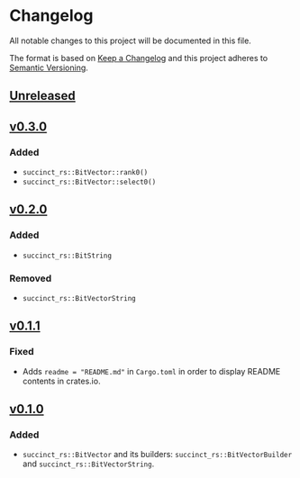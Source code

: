 # Changelog
All notable changes to this project will be documented in this file.

The format is based on [Keep a Changelog](http://keepachangelog.com/en/1.0.0/)
and this project adheres to [Semantic Versioning](http://semver.org/spec/v2.0.0.html).

## [Unreleased]

## [v0.3.0]

### Added
- `succinct_rs::BitVector::rank0()`
- `succinct_rs::BitVector::select0()`

## [v0.2.0]

### Added
- `succinct_rs::BitString`

### Removed
- `succinct_rs::BitVectorString`

## [v0.1.1]

### Fixed
- Adds `readme = "README.md"` in `Cargo.toml` in order to display README contents in crates.io.

## [v0.1.0]

### Added
- `succinct_rs::BitVector` and its builders: `succinct_rs::BitVectorBuilder` and `succinct_rs::BitVectorString`.

[Unreleased]: https://github.com/laysakura/succinct.rs/compare/v0.3.0...HEAD
[v0.3.0]: https://github.com/laysakura/succinct.rs/compare/v0.2.0...v0.3.0
[v0.2.0]: https://github.com/laysakura/succinct.rs/compare/v0.1.1...v0.2.0
[v0.1.1]: https://github.com/laysakura/succinct.rs/compare/v0.1.0...v0.1.1
[v0.1.0]: https://github.com/laysakura/succinct.rs/compare/3d425b4...v0.1.0
